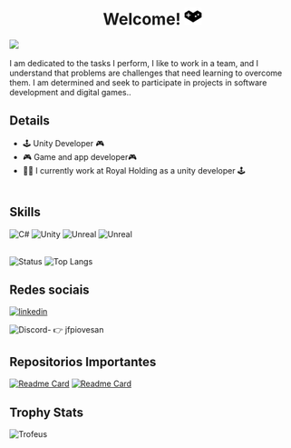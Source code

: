 <h1  align="center"> Welcome! <img src='https://github.com/jfpiovesa/jfpiovesa/blob/main/Imagens/gaming.svg' color ='#FF4F8B' height= '30'> </h1>

<p align= "leftUp"> <img src= 'https://avatars.githubusercontent.com/u/78732629?s=400&u=609b1444d364f8ba260399ed7781b44bbdaff0c6&v=4' height='200'> </p>

<p align= "left"> I am dedicated to the tasks I perform, I like to work in a team, and I understand that problems are challenges that need learning to overcome them. I am determined and seek to participate in projects in software development and digital games..</p>


## Details
* 🕹️ Unity Developer 🎮
* 🎮 Game and app developer🎮
* 🧑‍💼 I currently work at Royal Holding as a unity developer 🕹️
<br><br>

## Skills 

![C#](https://img.shields.io/badge/C%23-239120?style=for-the-badge&logo=c-sharp&logoColor=white)
![Unity](https://img.shields.io/badge/Unity-100000?style=for-the-badge&logo=unity&logoColor=white)
![Unreal](https://img.shields.io/badge/-Unreal%20Engine-313131?style=for-the-badge&logo=unreal-engine&logoColor=white)
![Unreal](https://img.shields.io/badge/Trello-0052CC?style=for-the-badge&logo=trello&logoColor=white)
<br><br>


![Status](https://github-readme-stats-git-masterrstaa-rickstaa.vercel.app/api?username=jfpiovesa&theme=tokyonight)
![Top Langs](https://github-readme-stats.vercel.app/api/top-langs/?username=jfpiovesa&layout=compact&theme=tokyonight)


## Redes sociais

[<img src = 'https://cdn.jsdelivr.net/gh/devicons/devicon/icons/linkedin/linkedin-original.svg' alt='linkedin' height='30' >](https://www.linkedin.com/in/jose-fernando-piovesan-798571113/)

![Discord-](https://img.shields.io/badge/Discord-5865F2?style=for-the-badge&logo=discord&logoColor=white) 👉 jfpiovesan 


## Repositorios  Importantes


[![Readme Card](https://github-readme-stats.vercel.app/api/pin/?username=jfpiovesa&repo=Tell.me&theme=tokyonight)](https://github.com/jfpiovesa/Tell.me)
[![Readme Card](https://github-readme-stats.vercel.app/api/pin/?username=jfpiovesa&repo=Battle-of-minds&theme=tokyonight)](https://github.com/jfpiovesa/Battle-of-minds)


## Trophy Stats
![Trofeus](https://github-profile-trophy.vercel.app/?username=jfpiovesa&theme=tokyonight)

